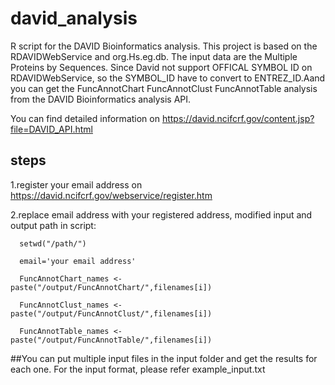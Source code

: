 # david_analysis
R script for the DAVID Bioinformatics analysis. This project is based on the RDAVIDWebService and org.Hs.eg.db. The input data are the Multiple Proteins by Sequences. Since David not support OFFICAL SYMBOL ID on RDAVIDWebService, so the SYMBOL_ID have to convert to ENTREZ_ID.Aand you can get the FuncAnnotChart FuncAnnotClust FuncAnnotTable analysis from the DAVID Bioinformatics analysis API.

You can find detailed information on https://david.ncifcrf.gov/content.jsp?file=DAVID_API.html

## steps
1.register your email address on https://david.ncifcrf.gov/webservice/register.htm

2.replace email address with your registered address, modified input and output path in script:

      setwd("/path/")
  
      email='your email address'
  
      FuncAnnotChart_names <- paste("/output/FuncAnnotChart/",filenames[i])
  
      FuncAnnotClust_names <- paste("/output/FuncAnnotClust/",filenames[i])
  
      FuncAnnotTable_names <- paste("/output/FuncAnnotTable/",filenames[i])

##You can put multiple input files in the input folder and get the results for each one. For the input format, please refer example_input.txt
